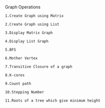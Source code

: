 
Graph Operations
	
	1.Create Graph using Matrix
	
	2.Create Graph using List
	
	3.Display Matrix Graph
	
	4.Display List Graph
	
	5.BFS
	
	6.Mother Vertex
	
	7.Transitive Closure of a graph
	
	8.K-cores
	
	9.Count path
	
	10.Stepping Number
	
	11.Roots of a tree which give minimum height
